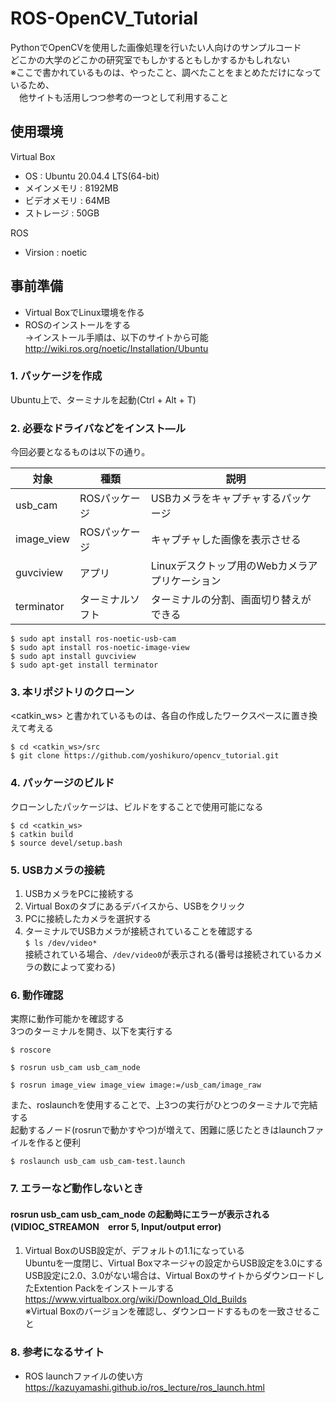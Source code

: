 # ROS-OpenCV_Tutorial
PythonでOpenCVを使用した画像処理を行いたい人向けのサンプルコード <br>
どこかの大学のどこかの研究室でもしかするともしかするかもしれない <br>
※ここで書かれているものは、やったこと、調べたことをまとめただけになっているため、 <br>
　他サイトも活用しつつ参考の一つとして利用すること <br>

## 使用環境
Virtual Box
* OS  :  Ubuntu 20.04.4 LTS(64-bit)
* メインメモリ  :  8192MB
* ビデオメモリ  :  64MB
* ストレージ    :  50GB

ROS
* Virsion  :  noetic

## 事前準備
* Virtual BoxでLinux環境を作る
* ROSのインストールをする <br>
  →インストール手順は、以下のサイトから可能 <br>
  <http://wiki.ros.org/noetic/Installation/Ubuntu>

### 1. パッケージを作成
   Ubuntu上で、ターミナルを起動(Ctrl + Alt + T)

### 2. 必要なドライバなどをインスト―ル
  今回必要となるものは以下の通り。
  
  |対象|種類|説明|
  |----|----|----|
  |usb_cam|ROSパッケージ|USBカメラをキャプチャするパッケージ|
  |image_view|ROSパッケージ|キャプチャした画像を表示させる|
  |guvciview|アプリ|Linuxデスクトップ用のWebカメラアプリケーション|
  |terminator|ターミナルソフト|ターミナルの分割、画面切り替えができる|

```
$ sudo apt install ros-noetic-usb-cam
$ sudo apt install ros-noetic-image-view
$ sudo apt install guvciview
$ sudo apt-get install terminator
```

### 3. 本リポジトリのクローン <br>
<catkin_ws> と書かれているものは、各自の作成したワークスペースに置き換えて考える
```
$ cd <catkin_ws>/src
$ git clone https://github.com/yoshikuro/opencv_tutorial.git
```

### 4. パッケージのビルド <br>
  クローンしたパッケージは、ビルドをすることで使用可能になる
```
$ cd <catkin_ws>
$ catkin build
$ source devel/setup.bash
```

### 5. USBカメラの接続
  1. USBカメラをPCに接続する
  2. Virtual Boxのタブにあるデバイスから、USBをクリック
  3. PCに接続したカメラを選択する
  4. ターミナルでUSBカメラが接続されていることを確認する<br>
  `$ ls /dev/video*`<br>
    接続されている場合、`/dev/video0`が表示される(番号は接続されているカメラの数によって変わる)

### 6. 動作確認
  実際に動作可能かを確認する <br>
  3つのターミナルを開き、以下を実行する
  
 ```
 $ roscore
 ```
 
 ```
 $ rosrun usb_cam usb_cam_node
 ```
 
 ```
 $ rosrun image_view image_view image:=/usb_cam/image_raw
 ```

 また、roslaunchを使用することで、上3つの実行がひとつのターミナルで完結する <br>
 起動するノード(rosrunで動かすやつ)が増えて、困難に感じたときはlaunchファイルを作ると便利 <br>
 ```
 $ roslaunch usb_cam usb_cam-test.launch
 ```
 
 ### 7. エラーなど動作しないとき
 #### rosrun usb_cam usb_cam_node の起動時にエラーが表示される (VIDIOC_STREAMON　error 5, Input/output error)
  1. Virtual BoxのUSB設定が、デフォルトの1.1になっている <br>
  Ubuntuを一度閉じ、Virtual Boxマネージャの設定からUSB設定を3.0にする <br>
  USB設定に2.0、3.0がない場合は、Virtual BoxのサイトからダウンロードしたExtention Packをインストールする <br>
  <https://www.virtualbox.org/wiki/Download_Old_Builds> <br>
  ※Virtual Boxのバージョンを確認し、ダウンロードするものを一致させること
  
 ### 8. 参考になるサイト
 * ROS launchファイルの使い方 <br>
   <https://kazuyamashi.github.io/ros_lecture/ros_launch.html>
